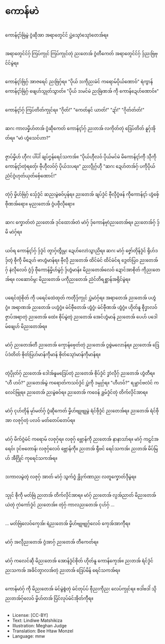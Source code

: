 # ကောန်မာဲ

##
ကောန်ၚာ်ဗြဴမွဲ ဂွံဆဵုအာ အရာတၟေင်င် ပ္ဍဲသ္ၚောဲသ္ၚောဲတေအ်ရ။

##
အရာတၟေင်င်ဂှ် ကြပ်ကၠုင် ကြပ်ကၠုင်တုဲ ညးတေအ် ဂွံတီကေတ် အရာတၟေင်င်ဂှ် ဒှ်ညးဗြဴဗုင်င်မွဲရ။

##
ကောန်ၚာ်ဗြဴဂှ် အာဇရေင် ညးဗြဴဂှ်ရ။ "ပိုယ် ဒးကဵုညးမံင် ကရောမ်ပိုယ်ဏောဝ်" ရဲကွာန် ကောန်ၚာ်ဗြဴဂှ် ဖျေဟ်သ္ဂုတ်သွာတ်။ "ပိုယ် ဒးမင်မဲ ညးဗြဴဏအ် ကဵု ကောန်ဍေဟ်ဏောဝ်။"

##
ကောန်ၚာ်ဂှ် ကြပ်တိတ်ကၠုင်ရ။ "ဂိုတ်!" "ကေတ်နင် ယာတ်!" "ဍာ်!" "ဂိုတ်တ်တ်!"

##
ဆဂး ကာလမၞိဟ်တအ် ဂွံဆဵုကေတ် ကောန်ၚာ်ဂှ် ညးတအ် လကိုတ်တုဲ ဒြေပ်တိတ် နူဂှ်အိုတ်ရ။ "မာဲ ဟွံသေင်ဟာ?"

##
ဇၟာပ်မၞိဟ် ဟီုဂး ပါ်ပါဲ ချပ်ဂၞန်ရေင်သကအ်။ "ပိုယ်ဟီုလဝ် ပိုယ်မင်မဲ မိကောန်ၚာ်ကီု သီုကဵု ကောန်ၚာ်တုဲရတှ်ေ၊ ဗီုဟီုလဝ်ဂှ် ပိုယ်ဒးပရ။" ညးလ္ၚဵုဂှ်ဟီု "ဆဂး ဍေဟ်တအ်ဂှ် ပကဵုပိုယ် ညံင်ဂွံဟုတ်ယုတ်စှ်ေဏောင်!"

##
တုဲဂှ် မၞိဟ်ဗြဴဂှ် သှ်ေဒၟံင် ဆညးမွဲဓဝ်ပၠန်ရ။ ညးတေအ် ချပ်ဒၟံင် ဗီုလဵုဂွံဖန် ကဵုကောန်ၚာ် ဟွံစှ်ေဗီုဏအ်ရော။ မုညးတေအ် ဂွံပဗီုလဵုရော။

##
ဆဂး ကၞောတ်တဲ ညးတေအ် ဒုင်ထောအ်တဲ မာဲဂှ် ဒှ်ကောန်ဗၠာဲညးတေအ်ရ။ ညးတေအ်ဂှ် ဒှ်မိ မာဲဂှ်ရ။

##
ယဝ်ရ ကောန်ၚာ်ဂှ် ဒှ်ဒၟံင် တၟာဂှ်တွဵုမ္ဂး ဍေဟ်လောဲသွာညိရ။ ဆဂး မာဲဂှ် ဇၞော်တိုန်ဒၟံင် ရိုဟ်ဒဒှ်တ္ၚဲ စဵုကဵု မိဍေဟ် ဗာဟွံမာန်ရ။ ဗီုလဵု ညးတေအ် ထိင်မံင် ထိင်မံင်ရ ဒ္ဂေတ်ပြဝ ညးတေအ်ဂှ် နဲလဵုလေဝ် ဂွံဒှ် ဗီုကောန်မၞိဟ်မွဲဂှ် ဒှ်ဟွံမာန်။ မိညးတေအ်လေဝ် ဍောင်အာစိုတ် ကဵုညးတေအ်ရ။ လဆောဝ်မ္ဂး မိညးတေအ် ပကဵုညးတေအ် ညံင်တိရစ္ဆာန်အရိုင်မွဲရ။

##
ပရေင်ထုဲစိုတ် ကဵု ပရေင်ထေဲထုတ် ကတဵုဒှ်ကၠုင် ပ္ဍဲမာဲဂှ်ရ။ အရာတေအ် ညးတေအ် ပဟွံဂွံ။ အရာဏအ် ညးတေအ် ပဟွံဂွံ။ မံင်ဗီုတေအ် ဟွံဂွံ၊ မံင်ဗီုဏအ် ဟွံဂွံ။ ဟိုတ်နူ စဵုဒၞာလဝ် ဇၟာပ်အရာတုဲ ညးတေအ် ထေဲ။ စိုပ်မွဲတ္ၚဲ ညးတေအ် အေင်ဟွံမာန် ညးတေအ် ပေဟ် ပဒေါမ်ဖျေဟ် မိညးတေအ်ရ။

##
မာဲဂှ် ညးတေအ်တီ ညးတေအ် ကၠောန်ဗၠေတ်တုဲ ညးတေအ် ဂွဗွဲမလောန်ရ။ ညးတေအ် ဒြေပ်ဒဴတိတ် ၜိုတ်ပြဟ်မာန်ကဵုမာန် ၜိုတ်သ္ၚောဲမာန်ကဵုမာန်ရ။

##
တ္ၚဲပၠိုတ်ဂှ် ညးတေအ် ဒေါအ်နူမဒြေပ်တုဲ ညးတေအ် စိုပ်ဒၟံင် ဒၞာဲလဵုဂှ် ညးတေအ် ဟွံတီရ။ "ဟဳ ဟဝ်?" ညးတေအ်မွဲ ကရောတ်ကသဝ်ဒၟံင် ပ္ဍဲကဵု ဒမၠုဂှ်ရ။ "ဟဳဟဝ်?" ရမ္သာင်ဗလံင် ကလေင်ဗြုရ။ ညးတေအ် ညးမွဲဓဝ်ရ။ ညးတေအ် ကဝေန် ခ္ဍမ်ဒၟံင်တုဲ တိက်လှိင်အာရ။

##
မာဲဂှ် ၚုဟ်တိုန် မၠာ်မတ်ဂှ် ဂွံဆဵုကေတ် မၞိဟ်ဗျုဗျုမွဲ ရံင်ဗဵုဒၟံင် ညးတေအ်ရ။ ညးတေအ် ရံင်ဗဵုအာ လဇုဂှ်တုဲ ပလဝ် မတ်တေပ်တေပ်ရ။

##
မာဲဂှ် မိက်ဂွံမံင် ကရောမ် လဇုဂှ်ရ။ လဇုဂှ် ဗ္တောန်ကဵု ညးတေအ် နာနာသာ်ရ။ မာဲဂှ် ကဠင်အရေဝ်၊ ဒုင်ဗတောန်၊ လဇုဂှ်လေဝ် ဗ္တောန်ကဵု။ ညးတအ် ရီုဗင် ရေင်သကအ်၊ ညးတအ် မိပ်မြဟ် အီဂြိုင် ကုရေင်သကအ်ရ။

##
ဒးကာလမွဲတ္ၚဲ လဇုဂှ် အာတ် မာဲဂှ် သွက်ဂွံ ဖ္ဍိုက်ဏာညး လတူကၞောတ်ဒဵုမွဲရ။

##
သၠုင် စဵုကဵု မတ်ဗြဲ ညးတအ် တိက်လှိင်အာရ။ မာဲဂှ် ညးတေအ် လ္ပအ်ညာတ် မိညးတေအ် ယဲတုဲ ဂၠာဲကော်ဒၟံင် ညးတေအ်။ တုဲဂှ် ကာလညးတေအ် ၚုဟ်ဂှ် ...

##
... မတ်ဗြဲလေဝ်ကၠေအ်၊ ရဲညးတေအ် မၞိဟ်ဗျုဗျုဂှ်လေဝ် ကၠေအ်အာကီုရ။

##
မာဲဂှ် အလဵုညးတေအ် ဂွံအာဂှ် ညးတေအ် တီကေတ်ရ။

##
မာဲဂှ် ကလေင်ဆဵု မိညးတေအ် အောန်ဒၟံင်စိုတ် ဟိုတ်နူ ကောန်ကၠေအ်။ ညးတအ် ရံင်ဒၟံင် ညးသကအ် အခိင်တၟာလအ်တုဲ ညးတအ် ဒြေပ်မိန် ရေင်သကအ်ရ။

##
ကောန်မာဲဂှ် ကဵု မိညးတေအ် မံင်မွဲစွံတုဲ မံင်တုပ်ပ် ဗီုညးကဵုညး လေပ်ကၠုင်ရ။ ဗဒါဲဗဒါဲ သ္ၚိညးတအ်ဂှ်လေဝ် မၞိဟ်တအ် ပြံင်လုပ်မံင်အိုတ်ကီုရ။

##
* License: [CC-BY]
* Text: Lindiwe Matshikiza
* Illustration: Meghan Judge
* Translation: Bee Htaw Monzel
* Language: mnw
